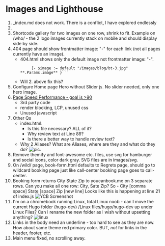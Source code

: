 # Images and Lighthouse

1. \_index.md does not work. There is a conflict, I have explored endlessly
2. 
3. Shortcode gallery for two images on one row, shrink to fit. Example on /who/ - the 2 logo images currently stack on mobile and should display side by side.
4. 404 page should show frontmatter image: "-" for each link (not all pages currently have an image).
   - 404.html shows only the default image not frontmatter image: "-".
      ```
           {- $image := default "/images/blog/bt-3.jpg" **.Params.image** }```
   - Will 2. above fix this?  
5. Configure Home page Hero without Slider js. No slider needed, only one hero image.
6. [Page Speed Performance - goal is >90](https://pagespeed.web.dev/analysis/https-www-crestwoodpainting-com-interior-painter-kansas-city/73ivwaj12v?form_factor=mobile)
   - 3rd party code
   - render blocking, LCP, unused css
   - Unused javascript
7. Other Qs
   - index.html:
     - Is this file necessary? ALL of it?
     - Why review text at Line 89?
     - Is there a better way to handle review text?
   - Why 2 Aliases? What are Aliases, where are they and what do they do? ![pic](https://github.com/boetiusj/hugo-dev/blob/main/static/images/Aliases.png).
8. Remove themify and font-awesome etc. files, use svg for hamburger and social icons, color dark gray. SVG files are in images/svg.
9. On /wild/ page, book-form.html defaults to Regrets page, should go to wildcard booking page just like call-center booking page goes to call-center.
10. Booking form returns City State Zip to youcanbook.me on 3 separate rows. Can you make all one row: City, Sate Zip?
So - City [comma space] State [space] Zip [new line]
Looks like this is happening at line 21 of index.js
![YCB Screenshot](https://github.com/boetiusj/hugo-dev/blob/main/static/images/screenshot-YCB-passthrough.png)
11. I'm on a chromebook running Linux, total Linux noob - can I move the current Hugo folder (hugo-dev) /Linux files/hugo/hugo-dev up under Linux Files? Can I rename the new folder as I wish without upsetting anything? ![linux](https://github.com/boetiusj/hugo-dev/blob/main/static/images/screenshot-linux-folders.png)
12. Links in the body need an underline - too hard to see as they are now. How about same theme red primary color. BUT, *not* for links in the header, footer, etc.
13. Main menu fixed, no scrolling away.
